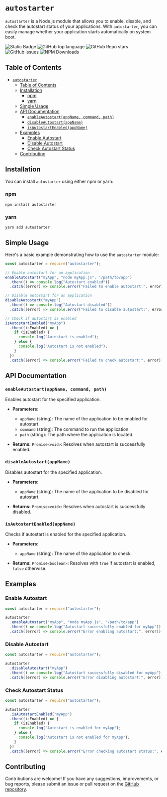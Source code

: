 # `autostarter`

`autostarter` is a Node.js module that allows you to enable, disable, and check the autostart status of your applications. With `autostarter`, you can easily manage whether your application starts automatically on system boot.

![Static Badge](https://img.shields.io/badge/Zachey-autostarter-autostarter)
![GitHub top language](https://img.shields.io/github/languages/top/zachey01/autostarter)
![GitHub Repo stars](https://img.shields.io/github/stars/zachey01/autostarter)
![GitHub issues](https://img.shields.io/github/issues/zachey01/autostarter)
![NPM Downloads](https://img.shields.io/npm/dm/autostarter)

## Table of Contents

- [`autostarter`](#autostarter)
  - [Table of Contents](#table-of-contents)
  - [Installation](#installation)
    - [npm](#npm)
    - [yarn](#yarn)
  - [Simple Usage](#simple-usage)
  - [API Documentation](#api-documentation)
    - [`enableAutostart(appName, command, path)`](#enableautostartappname-command-path)
    - [`disableAutostart(appName)`](#disableautostartappname)
    - [`isAutostartEnabled(appName)`](#isautostartenabledappname)
  - [Examples](#examples)
    - [Enable Autostart](#enable-autostart)
    - [Disable Autostart](#disable-autostart)
    - [Check Autostart Status](#check-autostart-status)
  - [Contributing](#contributing)

## Installation

You can install `autostarter` using either npm or yarn:

### npm

```shell
npm install autostarter
```

### yarn

```shell
yarn add autostarter
```

## Simple Usage

Here's a basic example demonstrating how to use the `autostarter` module:

```js
const autostarter = require("autostarter");

// Enable autostart for an application
enableAutostart("myApp", "node myApp.js", "/path/to/app")
  .then(() => console.log("Autostart enabled"))
  .catch((error) => console.error("Failed to enable autostart:", error));

// Disable autostart for an application
disableAutostart("myApp")
  .then(() => console.log("Autostart disabled"))
  .catch((error) => console.error("Failed to disable autostart:", error));

// Check if autostart is enabled
isAutostartEnabled("myApp")
  .then((isEnabled) => {
    if (isEnabled) {
      console.log("Autostart is enabled");
    } else {
      console.log("Autostart is not enabled");
    }
  })
  .catch((error) => console.error("Failed to check autostart:", error));
```

## API Documentation

### `enableAutostart(appName, command, path)`

Enables autostart for the specified application.

- **Parameters:**

  - `appName` (string): The name of the application to be enabled for autostart.
  - `command` (string): The command to run the application.
  - `path` (string): The path where the application is located.

- **Returns:** `Promise<void>`: Resolves when autostart is successfully enabled.

### `disableAutostart(appName)`

Disables autostart for the specified application.

- **Parameters:**

  - `appName` (string): The name of the application to be disabled for autostart.

- **Returns:** `Promise<void>`: Resolves when autostart is successfully disabled.

### `isAutostartEnabled(appName)`

Checks if autostart is enabled for the specified application.

- **Parameters:**

  - `appName` (string): The name of the application to check.

- **Returns:** `Promise<boolean>`: Resolves with `true` if autostart is enabled, `false` otherwise.

## Examples

### Enable Autostart

```js
const autostarter = require("autostarter");

autostarter
  .enableAutostart("myApp", "node myApp.js", "/path/to/app")
  .then(() => console.log("Autostart successfully enabled for myApp"))
  .catch((error) => console.error("Error enabling autostart:", error));
```

### Disable Autostart

```js
const autostarter = require("autostarter");

autostarter
  .disableAutostart("myApp")
  .then(() => console.log("Autostart successfully disabled for myApp"))
  .catch((error) => console.error("Error disabling autostart:", error));
```

### Check Autostart Status

```js
const autostarter = require("autostarter");

autostarter
  .isAutostartEnabled("myApp")
  .then((isEnabled) => {
    if (isEnabled) {
      console.log("Autostart is enabled for myApp");
    } else {
      console.log("Autostart is not enabled for myApp");
    }
  })
  .catch((error) => console.error("Error checking autostart status:", error));
```

## Contributing

Contributions are welcome! If you have any suggestions, improvements, or bug reports, please submit an issue or pull request on the [GitHub repository](https://github.com/zachey01/autostarter).
